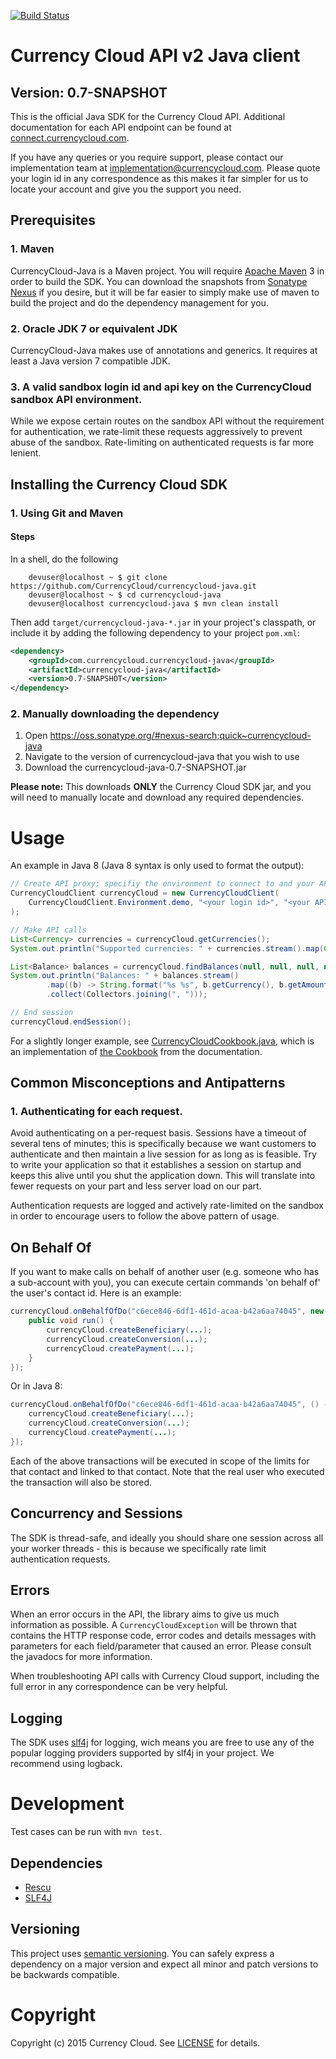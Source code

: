 [![Build Status](https://travis-ci.org/CurrencyCloud/currencycloud-java.png?branch=master)](https://travis-ci.org/CurrencyCloud/currencycloud-java)

# Currency Cloud API v2 Java client

## Version: 0.7-SNAPSHOT

This is the official Java SDK for the Currency Cloud API. Additional documentation 
for each API endpoint can be found at [connect.currencycloud.com][connect]. 

If you have any queries or you require support, please contact our implementation team at implementation@currencycloud.com.  Please quote your login id in any correspondence as this makes
it far simpler for us to locate your account and give you the support you need.

## Prerequisites

### 1. Maven

CurrencyCloud-Java is a Maven project.  You will require [Apache Maven][maven] 3 in order to build the SDK.  You can download the snapshots from [Sonatype Nexus][nexus] if you desire, but
it will be far easier to simply make use of maven to build the project and do the dependency management for you.

### 2. Oracle JDK 7 or equivalent JDK

CurrencyCloud-Java makes use of annotations and generics.  It requires at least a Java version 7 compatible JDK.

### 3. A valid sandbox login id and api key on the CurrencyCloud sandbox API environment.

While we expose certain routes on the sandbox API without the requirement for authentication, we rate-limit these requests aggressively to prevent abuse of the sandbox.  Rate-limiting on authenticated requests
 is far more lenient.

## Installing the Currency Cloud SDK

### 1. Using Git and Maven

#### Steps

In a shell, do the following

```Shell
    devuser@localhost ~ $ git clone https://github.com/CurrencyCloud/currencycloud-java.git     
    devuser@localhost ~ $ cd currencycloud-java
    devuser@localhost currencycloud-java $ mvn clean install
```

Then add `target/currencycloud-java-*.jar` in your project's classpath, or include it by adding the following dependency to your project `pom.xml`:

```xml
<dependency>
    <groupId>com.currencycloud.currencycloud-java</groupId>
    <artifactId>currencycloud-java</artifactId>
    <version>0.7-SNAPSHOT</version>
</dependency>
```

### 2. Manually downloading the dependency

1. Open https://oss.sonatype.org/#nexus-search;quick~currencycloud-java
2. Navigate to the version of currencycloud-java that you wish to use
3. Download the currencycloud-java-0.7-SNAPSHOT.jar 

**Please note:**  This downloads **ONLY** the Currency Cloud SDK jar, and you will need to manually locate and download any required dependencies.  

# Usage

An example in Java 8 (Java 8 syntax is only used to format the output):

```Java
// Create API proxy; specifiy the environment to connect to and your API credentials.
CurrencyCloudClient currencyCloud = new CurrencyCloudClient(
    CurrencyCloudClient.Environment.demo, "<your login id>", "<your API key>"
);

// Make API calls
List<Currency> currencies = currencyCloud.getCurrencies();
System.out.println("Supported currencies: " + currencies.stream().map(Currency::getCode).collect(Collectors.joining(", ")));

List<Balance> balances = currencyCloud.findBalances(null, null, null, null).getBalances();
System.out.println("Balances: " + balances.stream()
        .map((b) -> String.format("%s %s", b.getCurrency(), b.getAmount()))
        .collect(Collectors.joining(", ")));

// End session
currencyCloud.endSession();
```

For a slightly longer example, see
[CurrencyCloudCookbook.java](/src/test/java/com/currencycloud/examples/CurrencyCloudCookbook.java),
which is an implementation of [the Cookbook](https://connect.currencycloud.com/documentation/getting-started/cookbook) 
from the documentation.

## Common Misconceptions and Antipatterns

### 1. Authenticating for each request.

Avoid authenticating on a per-request basis.  Sessions have a timeout of several tens of minutes; this is specifically because we want customers to authenticate and then maintain a live session for as long as is feasible.
Try to write your application so that it establishes a session on startup and keeps this alive until you shut the application down.  This will translate into fewer requests on your part and less server load on our part.

Authentication requests are logged and actively rate-limited on the sandbox in order to encourage users to follow the above pattern of usage.  

## On Behalf Of
If you want to make calls on behalf of another user (e.g. someone who has a sub-account with you), you 
can execute certain commands 'on behalf of' the user's contact id. Here is an example:

```Java
currencyCloud.onBehalfOfDo("c6ece846-6df1-461d-acaa-b42a6aa74045", new Runnable() {
    public void run() {
        currencyCloud.createBeneficiary(...);
        currencyCloud.createConversion(...);
        currencyCloud.createPayment(...);
    }
});
```

Or in Java 8:

```Java
currencyCloud.onBehalfOfDo("c6ece846-6df1-461d-acaa-b42a6aa74045", () -> {
    currencyCloud.createBeneficiary(...);
    currencyCloud.createConversion(...);
    currencyCloud.createPayment(...);
});

```

Each of the above transactions will be executed in scope of the limits for that contact and linked to that contact. Note
that the real user who executed the transaction will also be stored.

## Concurrency and Sessions 

The SDK is thread-safe, and ideally you should share one session across all your worker threads - this is because we specifically rate limit authentication requests.

## Errors

When an error occurs in the API, the library aims to give us much information
as possible. A `CurrencyCloudException` will be thrown that contains the HTTP response
code, error codes and details messages with parameters for each field/parameter
that caused an error. Please consult the javadocs for more information.

When troubleshooting API calls with Currency Cloud support, including the full
error in any correspondence can be very helpful.

## Logging

The SDK uses [slf4j](slf4j) for logging, wich means you are free to use any of the 
popular logging providers supported by slf4j in your project. We recommend using logback.


# Development

Test cases can be run with `mvn test`. 

## Dependencies
* [Rescu][rescu]
* [SLF4J][slf4j]

## Versioning

This project uses [semantic versioning][semver]. You can safely
express a dependency on a major version and expect all minor and patch versions
to be backwards compatible.

# Copyright

Copyright (c) 2015 Currency Cloud. See [LICENSE][license] for details.



[maven]:     https://maven.apache.org/index.html
[nexus]:     http://www.sonatype.org/nexus/
[slf4j]:     http://www.slf4j.org/
[connect]:   https://connect.currencycloud.com/documentation/getting-started/introduction
[travis]:    https://travis-ci.org/CurrencyCloud/currencycloud-java
[rescu]:     https://github.com/mmazi/rescu
[semver]:    http://semver.org/
[slf4j]:     http://www.slf4j.org
[license]:   LICENSE.md
